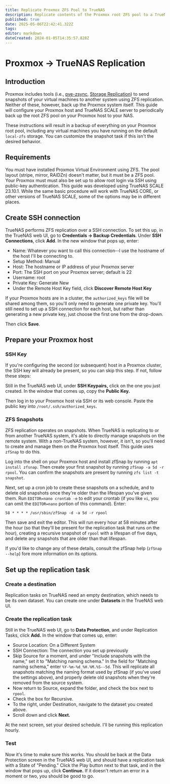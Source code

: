```yaml
---
title: Replicate Proxmox ZFS Pool to TrueNAS
description: Replicate contents of the Proxmox root ZFS pool to a TrueNAS SCALE system
published: true
date: 2025-05-06T22:42:41.322Z
tags: 
editor: markdown
dateCreated: 2024-01-05T14:35:57.828Z
---
```


# Proxmox -> TrueNAS Replication
## Introduction
Proxmox includes tools (i.e., [pve-zsync](https://pve.proxmox.com/wiki/PVE-zsync), [Storage Replication](https://pve.proxmox.com/wiki/Storage_Replication)) to send snapshots of your virtual machines to another system using ZFS replication.  Neither of these, however, back up the Proxmox system itself.  This guide will configure your Proxmox host and TrueNAS SCALE server to periodically back up the root ZFS pool on your Proxmox host to your NAS.

These instructions will result in a backup of everything on your Proxmox root pool, including any virtual machines you have running on the default `local-zfs` storage.  You can customize the snapshot task if this isn't the desired behavior.

## Requirements
You must have installed Proxmox Virtual Environment using ZFS.  The pool layout (stripe, mirror, RAIDZn) doesn't matter, but it must be a ZFS pool.  Your Proxmox must must also be set up to allow root login via SSH using public-key authentication.  This guide was developed using TrueNAS SCALE 23.10.1.  While the same basic procedure will work with TrueNAS CORE, or other versions of TrueNAS SCALE, some of the options may be in different places.

## Create SSH connection
TrueNAS performs ZFS replication over a SSH connection.  To set this up, in the TrueNAS web UI, go to **Credentials -> Backup Credentials**.  Under **SSH Connections**, click **Add**.  In the new window that pops up, enter:

* Name: Whatever you want to call this connection--I use the hostname of the host I'll be connecting to.
* Setup Method: Manual
* Host: The hostname or IP address of your Proxmox server
* Port: The SSH port on your Proxmox server; default is 22
* Username: root
* Private Key: Generate New
* Under the Remote Host Key field, click **Discover Remote Host Key**

If your Proxmox hosts are in a cluster, the `authorized_keys` file will be shared among them, so you'll only need to generate one private key.  You'll still need to set up a SSH connection for each host, but rather than generating a new private key, just choose the first one from the drop-down.

Then click **Save**.
## Prepare your Proxmox host
### SSH Key
If you're configuring the second (or subsequent) host in a Proxmox cluster, the SSH key will already be present, so you can skip this step.  If not, follow these steps:

Still in the TrueNAS web UI, under **SSH Keypairs,** click on the one you just created.  In the window that comes up, copy the **Public Key.**

Then log in to your Proxmox host via SSH or its web console.  Paste the public key into `/root/.ssh/authorized_keys`.
### ZFS Snapshots
ZFS replication operates on snapshots.  When TrueNAS is replicating to or from another TrueNAS system, it's able to directly manage snapshots on the remote system.  With a non-TrueNAS system, however, it isn't, so you'll need to create and manage them on the Proxmox host itself.  This guide uses `zfSnap` to do this.

Log into the shell on your Proxmox host and install zfSnap by running `apt install zfsnap`.  Then create your first snapshot by running `zfSnap -a 5d -r rpool`.  You can confirm the snapshots are present by running `zfs list -t snapshot`.

Next, set up a cron job to create these snapshots on a schedule, and to delete old snapshots once they're older than the lifespan you've given them.  Run `EDITOR=nano crontab -e` to edit your crontab (if you like `vi`, you can omit the `EDITOR=nano` portion of this command).  Enter:
```
58 * * * * /usr/sbin/zfSnap -d -a 5d -r rpool
```
Then save and exit the editor.  This will run every hour at 58 minutes after the hour (so that they'll be present for the replication task that runs on the hour), creating a recursive snapshot of `rpool` with a lifespan of five days, and delete any snapshots that are older than that lifespan.

If you'd like to change any of these details, consult the zfSnap help (`zfSnap --help`) fore more information on its options.
## Set up the replication task
### Create a destination
Replication tasks on TrueNAS need an empty destination, which needs to be its own dataset.  You can create one under **Datasets** in the TrueNAS web UI.
### Create the replication task
Still in the TrueNAS web UI, go to **Data Protection**, and under Replication Tasks, click **Add.**  In the window that comes up, enter:

* Source Location: On a Different System
* SSH Connection: The connection you set up previously
* Skip Source for a moment, and under "Include snapshots with the name," set it to "Matching naming schema."  In the field for "Matching naming schema," enter `%Y-%m-%d_%H.%M.%S--5d`.  This will replicate all snapshots matching the naming format used by zfSnap (if you've used the settings above), and properly delete old snapshots when they're removed from the source system.
* Now return to Source, expand the folder, and check the box next to `rpool`.
* Check the box for Recursive.
* To the right, under Destination, navigate to the dataset you created above.
* Scroll down and click **Next.**

At the next screen, set your desired schedule.  I'll be running this replication hourly.
### Test
Now it's time to make sure this works.  You should be back at the Data Protection screen in the TrueNAS web UI, and should have a replication task with a State of "Pending."  Click the Play button next to that task, and in the window that pops up, click **Continue.**  If it doesn't return an error in a moment or two, you should be good to go.
